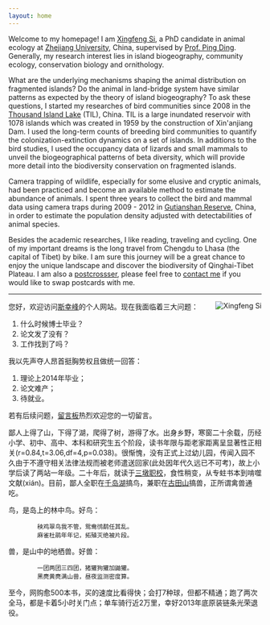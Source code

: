 ```yaml
---
layout: home
---
```


Welcome to my homepage! I am [Xingfeng Si](/ "Xingfeng Si"), a PhD candidate in animal ecology at [Zhejiang University](http://www.zju.edu.cn "Zhejiang University"), China, supervised by [Prof. Ping Ding](http://mypage.zju.edu.cn/personnelCard/pingding). Generally, my research interest lies in island biogeography, community ecology, conservation biology and ornithology. What are the underlying mechanisms shaping the animal distribution on fragmented islands? Do the animal in land-bridge system have similar patterns as expected by the theory of island biogeography? To ask these questions, I started my researches of bird communities since 2008 in the [Thousand Island Lake](/links/thousand-island-lake/ "Thousand Island Lake") (TIL), China. TIL is a large inundated reservoir with 1078 islands which was created in 1959 by the construction of Xin'anjiang Dam.  I used the long-term counts of breeding bird communities to quantify the colonization-extinction dynamics on a set of islands. In additions to the bird studies, I used the occupancy data of lizards and small mammals to unveil the biogeographical patterns of beta diversity, which will provide more detail into the biodiversity conservation on fragmented islands. Camera trapping of wildlife, especially for some elusive and cryptic animals, had been practiced and become an available method to estimate the abundance of animals. I spent three years to collect the bird and mammal data using camera traps during 2009 - 2012 in [Gutianshan Reserve](/links/gutianshan-reserve/ "Gutianshan Reserve"), China, in order to estimate the population density adjusted with detectabilities of animal species. Besides the academic researches, I like reading, traveling and cycling. One of my important dreams is the long travel from Chengdu to Lhasa (the capital of Tibet) by bike. I am sure this journey will be a great chance to enjoy the unique landscape and discover the biodiversity of Qinghai-Tibet Plateau. I am also a [postcrossser](http://www.postcrossing.com/user/Xingfeng "Postcrossing"), please feel free to [contact me](/en/about) if you would like to swap postcards with me.
---
<p><img src="http://sixf.org/files/images/avatar.jpg" title="Xingfeng Si" align="right" /></p>

您好，欢迎访问[斯幸峰](/ "Xingfeng Si")的个人网站。现在我面临着三大问题：

1. 什么时候博士毕业？
2. 论文发了没有？
3. 工作找到了吗？

我以先声夺人昂首挺胸势权且做统一回答：

1. 理论上2014年毕业；
2. 论文难产；
3. 待就业。

若有后续问题，[留言板](/cn/guestbook)热烈欢迎您的一切留言。

鄙人上得了山，下得了湖，爬得了树，游得了水。出身乡野，寒窗二十余载，历经小学、初中、高中、本科和研究生五个阶段，读书年限与距老家距离呈显著性正相关(r=0.84,t=3.06,df=4,p=0.038)。很惭愧，没有正式上过幼儿园，传闻入园不久由于不遵守相关法律法规而被老师遣送回家(此处因年代久远已不可考)，故上小学后读了两站一年级。二十年后，就读于[三墩职校](http://www.zju.edu.cn)，食性稍变，从专蛀书本到啃噬文献(xián)。目前，鄙人全职在[千岛湖](/cn/pages/thousand-island-lake/)搞鸟，兼职在[古田山](/cn/pages/gutianshan-reserve/)搞兽，正所谓禽兽通吃。

鸟，是岛上的林中鸟。好鸟：

			秧鸡翠鸟我不管，鸳鸯鸻鹬任其乱。
			麻雀杜鹃年年记，拓殖灭绝被片段。

兽，是山中的地栖兽。好兽：

			一团两团三四团，猪獾狗獾加鼬獾。
			黑麂黄麂满山兽，昼夜监测密度算。

至今，网购愈500本书，买的速度比看得快；会打7种球，但都不精通；跑了两次全马，都是卡着5小时关门点；单车骑行近2万里，幸好2013年底原装链条光荣退役。
